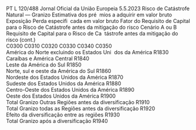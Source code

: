 PT  L 120/488 Jornal Oficial da União Europeia 5.5.2023
 Risco de Catástrofe Natural — Granizo  Estimativa dos pré ­
mios a adquirir em 
valor bruto  Exposição  Perda especifi ­
cada em valor 
bruto  Fator do Requisito 
de Capital para o 
Risco de Catástrofe 
antes da mitigação 
do risco  Cenário A ou 
B Requisito de Capital 
para o Risco de Ca ­
tástrofe antes da 
mitigação do risco  (cont.)  
C0300  C0310  C0320  C0330  C0340  C0350  
América do Norte excluindo os Estados Uni ­
dos da América  R1830  
Caraíbas e América Central  R1840  
Leste da América do Sul  R1850  
Norte, sul e oeste da América do Sul  R1860  
Nordeste dos Estados Unidos da América  R1870  
Sudeste dos Estados Unidos da América  R1880  
Centro-Oeste dos Estados Unidos da América  R1890  
Oeste dos Estados Unidos da América  R1900  
Total Granizo Outras Regiões antes da 
diversificação  R1910  
Total Granizo todas as Regiões antes da 
diversificação  R1920  
Efeito da diversificação entre as regiões  R1930  
Total Granizo após a diversificação  R1940
